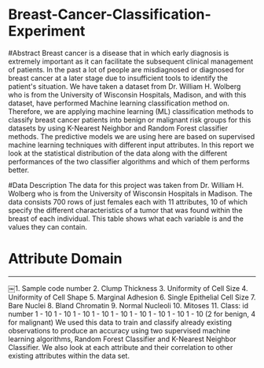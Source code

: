 # Breast-Cancer-Classification-Experiment

#Abstract
Breast cancer is a disease that in which early diagnosis is extremely important as it can facilitate the subsequent clinical management of patients. In the past a lot of people are misdiagnosed or diagnosed for breast cancer at a later stage due to insufficient tools to identify the patient's situation. We have taken a dataset from Dr. William H. Wolberg who is from the University of Wisconsin Hospitals, Madison, and with this dataset, have performed Machine learning classification method on. ​Therefore, we are applying machine learning (ML) classification methods to classify breast cancer patients into benign or malignant risk groups for this datasets by using K-Nearest Neighbor and Random Forest classifier methods​. The predictive models we are using here are based on supervised machine learning techniques with different input attributes. In this report we look at the statistical distribution of the data along with the different performances of the two classifier algorithms and which of them performs better.

#Data Description
The data for this project was taken from Dr. William H. Wolberg who is from the University of Wisconsin Hospitals in Madison. The data consists 700 rows of just females each with 11 attributes, 10 of which specify the different characteristics of a tumor that was found within the breast of each individual. This table shows what each variable is and the values they can contain.
# Attribute Domain
-- -----------------------------------------
￼1. Sample code number
2. Clump Thickness
3. Uniformity of Cell Size 4. Uniformity of Cell Shape 5. Marginal Adhesion
6. Single Epithelial Cell Size 7. Bare Nuclei
8. Bland Chromatin
9. Normal Nucleoli
10. Mitoses 11. Class:
id number 1 - 10
1 - 10
1 - 10 1 - 10 1 - 10 1 - 10 1 - 10
1 - 10
1 - 10
(2 for benign, 4 for malignant)
We used this data to train and classify already existing observations to produce an accuracy using two supervised machine learning algorithms, Random Forest Classifier and K-Nearest Neighbor Classifier. We also look at each attribute and their correlation to other existing attributes within the data set.


